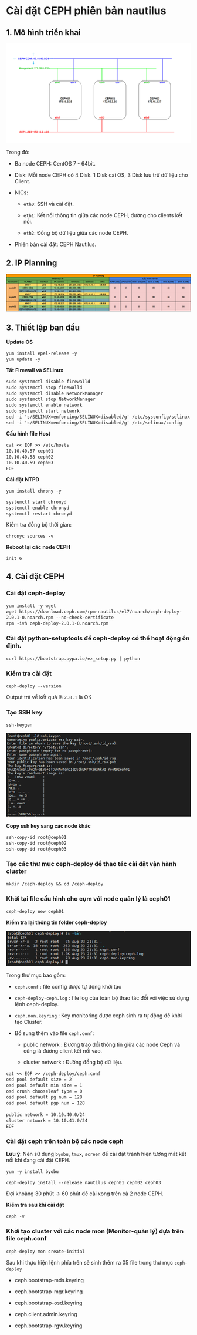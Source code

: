 # Cài đặt CEPH phiên bản nautilus

## 1. Mô hình triển khai

![](../images/ceph-nautilus/Screenshot_1.png)

Trong đó:

- Ba node CEPH: CentOS 7 - 64bit.

- Disk: Mỗi node CEPH có 4 Disk. 1 Disk cài OS, 3 Disk lưu trữ dữ liệu cho Client.

- NICs:

    - `eth0`: SSH và cài đặt.

    - `eth1`: Kết nối thông tin giữa các node CEPH, đường cho clients kết nối.

    - `eth2`: Đồng bộ dữ liệu giữa các node CEPH.

- Phiên bản cài đặt: CEPH Nautilus.

## 2. IP Planning

![](../images/ceph-nautilus/Screenshot_2.png)

## 3. Thiết lập ban đầu

**Update OS**

```
yum install epel-release -y
yum update -y
```

**Tắt Firewall và SELinux**

```
sudo systemctl disable firewalld
sudo systemctl stop firewalld
sudo systemctl disable NetworkManager
sudo systemctl stop NetworkManager
sudo systemctl enable network
sudo systemctl start network
sed -i 's/SELINUX=enforcing/SELINUX=disabled/g' /etc/sysconfig/selinux
sed -i 's/SELINUX=enforcing/SELINUX=disabled/g' /etc/selinux/config
```

**Cấu hình file Host**

```
cat << EOF >> /etc/hosts
10.10.40.57 ceph01
10.10.40.58 ceph02
10.10.40.59 ceph03
EOF
```

**Cài đặt NTPD**

```
yum install chrony -y
```

```
systemctl start chronyd
systemctl enable chronyd
systemctl restart chronyd
```

Kiểm tra đồng bộ thời gian:

```
chronyc sources -v
```

**Reboot lại các node CEPH**

```
init 6
```

## 4. Cài đặt CEPH

### Cài đặt ceph-deploy

```
yum install -y wget
wget https://download.ceph.com/rpm-nautilus/el7/noarch/ceph-deploy-2.0.1-0.noarch.rpm --no-check-certificate
rpm -ivh ceph-deploy-2.0.1-0.noarch.rpm
```

### Cài đặt python-setuptools để ceph-deploy có thể hoạt động ổn định.

```
curl https://bootstrap.pypa.io/ez_setup.py | python
```

### Kiểm tra cài đặt

```
ceph-deploy --version
```

Output trả về kết quả là `2.0.1` là OK

### Tạo SSH key

```
ssh-keygen
```

![](../images/ceph-nautilus/Screenshot_3.png)

**Copy ssh key sang các node khác**

```
ssh-copy-id root@ceph01
ssh-copy-id root@ceph02
ssh-copy-id root@ceph03
```

### Tạo các thư mục ceph-deploy để thao tác cài đặt vận hành cluster

```
mkdir /ceph-deploy && cd /ceph-deploy
```

### Khởi tại file cấu hình cho cụm với node quản lý là ceph01

```
ceph-deploy new ceph01
```

**Kiểm tra lại thông tin folder ceph-deploy**

![](../images/ceph-nautilus/Screenshot_4.png)

Trong thư mục bao gồm:

- `ceph.conf` : file config được tự động khởi tạo

- `ceph-deploy-ceph.log` : file log của toàn bộ thao tác đối với việc sử dụng lệnh ceph-deploy.

- `ceph.mon.keyring` : Key monitoring được ceph sinh ra tự động để khởi tạo Cluster.

- Bổ sung thêm vào file `ceph.conf`:

    - public network : Đường trao đổi thông tin giữa các node Ceph và cũng là đường client kết nối vào.

    - cluster network : Đường đồng bộ dữ liệu.

```
cat << EOF >> /ceph-deploy/ceph.conf
osd pool default size = 2
osd pool default min size = 1
osd crush chooseleaf type = 0
osd pool default pg num = 128
osd pool default pgp num = 128

public network = 10.10.40.0/24
cluster network = 10.10.41.0/24
EOF
```

### Cài đặt ceph trên toàn bộ các node ceph

**Lưu ý**: Nên sử dụng `byobu`, `tmux`, `screen` để cài đặt tránh hiện tượng mất kết nối khi đang cài đặt CEPH.

```
yum -y install byobu
```

```
ceph-deploy install --release nautilus ceph01 ceph02 ceph03 
```

Đợi khoảng 30 phút -> 60 phút để cài xong trên cả 2 node CEPH.

**Kiểm tra sau khi cài đặt**

```
ceph -v 
```

### Khởi tạo cluster với các node mon (Monitor-quản lý) dựa trên file ceph.conf

```
ceph-deploy mon create-initial
```

Sau khi thực hiện lệnh phía trên sẽ sinh thêm ra 05 file trong thư mục `ceph-deploy`

- ceph.bootstrap-mds.keyring

- ceph.bootstrap-mgr.keyring

- ceph.bootstrap-osd.keyring

- ceph.client.admin.keyring

- ceph.bootstrap-rgw.keyring

